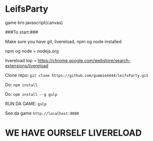 LeifsParty
============
game bro javascript(canvas)

###To start:###

Make sure you have git, livereload, npm og node installed

npm og node = nodejs.org

livereload top = https://chrome.google.com/webstore/search-extensions/livereload

Clone repo:
`git clone https://github.com/gummie4444/leifsParty.git`

Do:
`npm install`

Do:
`npm install --g gulp`

RUN DA GAME:
`gulp`

See da game
`http.//localhost:8080`

WE HAVE OURSELF LIVERELOAD
=========


